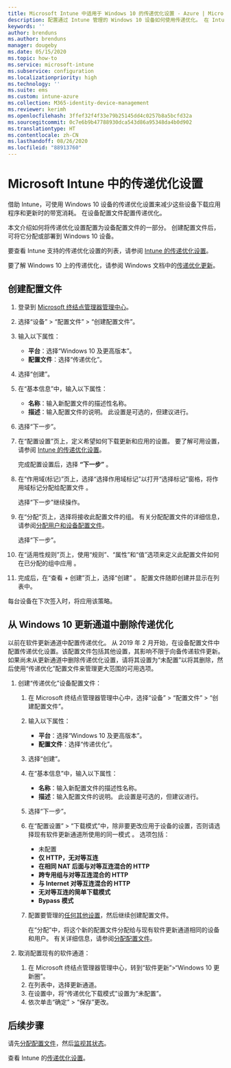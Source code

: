 ```yaml
---
title: Microsoft Intune 中适用于 Windows 10 的传递优化设置 - Azure | Microsoft Docs
description: 配置通过 Intune 管理的 Windows 10 设备如何使用传递优化。 在 Intune 中，创建设备配置文件以从 Internet 安装更新。 此外，请参阅如何使用传递优化配置文件替换现有的更新通道。
keywords: ''
author: brenduns
ms.author: brenduns
manager: dougeby
ms.date: 05/15/2020
ms.topic: how-to
ms.service: microsoft-intune
ms.subservice: configuration
ms.localizationpriority: high
ms.technology: ''
ms.suite: ems
ms.custom: intune-azure
ms.collection: M365-identity-device-management
ms.reviewer: kerimh
ms.openlocfilehash: 3ffef32f4f33e79b25145dd4c0257b8a5bcfd32a
ms.sourcegitcommit: 0c7e6b9b47788930dca543d86a95348da4b0d902
ms.translationtype: HT
ms.contentlocale: zh-CN
ms.lasthandoff: 08/26/2020
ms.locfileid: "88913760"
---
```

# <a name="delivery-optimization-settings-in-microsoft-intune"></a>Microsoft Intune 中的传递优化设置

借助 Intune，可使用 Windows 10 设备的传递优化设置来减少这些设备下载应用程序和更新时的带宽消耗。 在设备配置文件配置传递优化。  

本文介绍如何将传递优化设置配置为设备配置文件的一部分。 创建配置文件后，可将它分配或部署到 Windows 10 设备。

要查看 Intune 支持的传递优化设置的列表，请参阅 [Intune 的传递优化设置](delivery-optimization-settings.md)。  

要了解 Windows 10 上的传递优化，请参阅 Windows 文档中的[传递优化更新](/windows/deployment/update/waas-delivery-optimization)。  

## <a name="create-the-profile"></a>创建配置文件

1. 登录到 [Microsoft 终结点管理器管理中心](https://go.microsoft.com/fwlink/?linkid=2109431)。

2. 选择“设备” > “配置文件” > “创建配置文件”。

3. 输入以下属性：

   - **平台**：选择“Windows 10 及更高版本”。
   - **配置文件**：选择“传递优化”。

4. 选择“创建”。

5. 在“基本信息”中，输入以下属性：

   - **名称**：输入新配置文件的描述性名称。
   - **描述**：输入配置文件的说明。 此设置是可选的，但建议进行。

6. 选择“下一步”。

7. 在“配置设置”页上，定义希望如何下载更新和应用的设置。 要了解可用设置，请参阅 [Intune 的传递优化设置](delivery-optimization-settings.md)。

   完成配置设置后，选择 **“下一步”** 。

8. 在“作用域(标记)”页上，选择“选择作用域标记”以打开“选择标记”窗格，将作用域标记分配给配置文件 。
  
   选择“下一步”继续操作。

9. 在“分配”页上，选择将接收此配置文件的组。 有关分配配置文件的详细信息，请参阅[分配用户和设备配置文件](../configuration/device-profile-assign.md)。

   选择“下一步”。

10. 在“适用性规则”页上，使用“规则”、“属性”和“值”选项来定义此配置文件如何在已分配的组中应用   。

11. 完成后，在“查看 + 创建”页上，选择“创建” 。 配置文件随即创建并显示在列表中。

每台设备在下次签入时，将应用该策略。

## <a name="remove-delivery-optimization-from-windows-10-update-rings"></a>从 Windows 10 更新通道中删除传递优化

以前在软件更新通道中配置传递优化。 从 2019 年 2 月开始，在设备配置文件中配置传递优化设置。该配置文件包括其他设置，其影响不限于向备传递软件更新。 如果尚未从更新通道中删除传递优化设置，请将其设置为“未配置”以将其删除，然后使用“传递优化”配置文件来管理更大范围的可用选项。

1. 创建“传递优化”设备配置文件：

    1. 在 Microsoft 终结点管理器管理中心中，选择“设备” > “配置文件” > “创建配置文件”。
    2. 输入以下属性：

        - **平台**：选择“Windows 10 及更高版本”。
        - **配置文件**：选择“传递优化”。

    3. 选择“创建”。
    4. 在“基本信息”中，输入以下属性：

        - **名称**：输入新配置文件的描述性名称。
        - **描述**：输入配置文件的说明。 此设置是可选的，但建议进行。

    5. 选择“下一步”。
    6. 在“配置设置” > “下载模式”中，除非要更改应用于设备的设置，否则请选择现有软件更新通道所使用的同一模式 。 选项包括：

        - 未配置
        - **仅 HTTP，无对等互连**
        - **在相同 NAT 后面与对等互连混合的 HTTP**
        - **跨专用组与对等互连混合的 HTTP**
        - **与 Internet 对等互连混合的 HTTP**
        - **无对等互连的简单下载模式**
        - **Bypass 模式**

    7. 配置要管理的[任何其他设置](delivery-optimization-settings.md)，然后继续创建配置文件。

        在“分配”中，将这个新的配置文件分配给与现有软件更新通道相同的设备和用户。 有关详细信息，请参阅[分配配置文件](device-profile-assign.md)。

2. 取消配置现有的软件通道：

    1. 在 Microsoft 终结点管理器管理中心，转到“软件更新”>“Windows 10 更新圈”。
    2. 在列表中，选择更新通道。
    3. 在设置中，将“传递优化下载模式”设置为“未配置”。
    4. 依次单击“确定” > “保存”更改。

## <a name="next-steps"></a>后续步骤

请先[分配配置文件](device-profile-assign.md)，然后[监视其状态](device-profile-monitor.md)。

查看 Intune 的[传递优化设置](delivery-optimization-settings.md)。